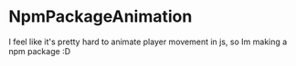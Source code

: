 # NpmPackageAnimation
I feel like it's pretty hard to animate player movement in js, so Im making a npm package :D 
